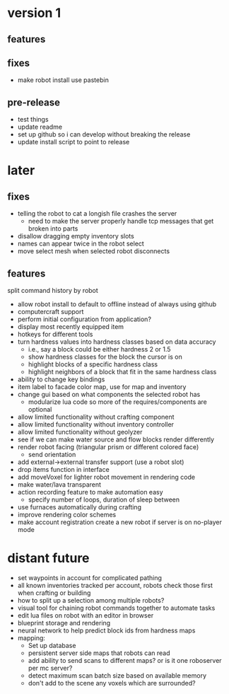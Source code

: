 # version 1

## features

## fixes
* make robot install use pastebin

## pre-release
* test things
* update readme
* set up github so i can develop without breaking the release
* update install script to point to release

# later

## fixes
* telling the robot to cat a longish file crashes the server
  * need to make the server properly handle tcp messages that get broken into parts
* disallow dragging empty inventory slots
* names can appear twice in the robot select
* move select mesh when selected robot disconnects
  
## features
split command history by robot
* allow robot install to default to offline instead of always using github 
* computercraft support
* perform initial configuration from application?
* display most recently equipped item
* hotkeys for different tools
* turn hardness values into hardness classes based on data accuracy
  * i.e., say a block could be either hardness 2 or 1.5
  * show hardness classes for the block the cursor is on
  * highlight blocks of a specific hardness class
  * highlight neighbors of a block that fit in the same hardness class
* ability to change key bindings
* item label to facade color map, use for map and inventory
* change gui based on what components the selected robot has
  * modularize lua code so more of the requires/components are optional
* allow limited functionality without crafting component
* allow limited functionality without inventory controller
* allow limited functionality without geolyzer
* see if we can make water source and flow blocks render differently
* render robot facing (triangular prism or different colored face)
  * send orientation
* add external->external transfer support (use a robot slot)
* drop items function in interface
* add moveVoxel for lighter robot movement in rendering code
* make water/lava transparent
* action recording feature to make automation easy
  * specify number of loops, duration of sleep between
* use furnaces automatically during crafting
* improve rendering color schemes
* make account registration create a new robot if server is on no-player mode

# distant future
* set waypoints in account for complicated pathing
* all known inventories tracked per account, robots check those first when crafting or building
* how to split up a selection among multiple robots?
* visual tool for chaining robot commands together to automate tasks
* edit lua files on robot with an editor in browser
* blueprint storage and rendering
* neural network to help predict block ids from hardness maps
* mapping:
  * Set up database
  * persistent server side maps that robots can read
  * add ability to send scans to different maps? or is it one roboserver per mc server?
  * detect maximum scan batch size based on available memory
  * don't add to the scene any voxels which are surrounded?
